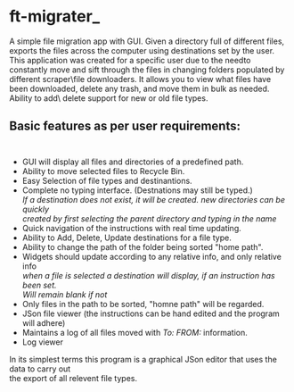 # ft-migrater_

A simple file migration app with GUI. Given a directory full of different files, exports the  files across the computer using destinations set by the user. This application was created for a specific user due to the needto constantly move and sift through the files in changing folders populated by different scraper\file downloaders. It  allows you to view what files have been downloaded, delete any trash, and move them in bulk as needed. Ability to add\ delete support for new or old file types.
       
  ## Basic features as per user requirements: <br><br>
   - GUI will display all files and directories of a predefined path. 
   - Ability to move selected files to Recycle Bin. 
   - Easy Selection of file types and destinantions. 
   - Complete no typing interface. (Destnations may still be typed.)<br>
     *If a destination does not exist, it will be created. new directories can be quickly<br> 
     created by first selecting the parent directory and typing in the name*
   - Quick navigation of the instructions with real time updating. 
   - Ability to Add, Delete, Update destinations for a file type.
   - Ability to change the path of the folder being sorted "home path".
   - Widgets should update according to any relative info, and only relative info<br>
     *when a file is selected a destination will display, if an instruction has been set.<br>
     Will remain blank if not*
   - Only files in the path to be sorted, "homne path" will be regarded.
   - JSon file viewer (the instructions can be hand edited and the program will adhere)
   - Maintains a log of all files moved with *To: FROM:* information.
   - Log viewer
   
 In its simplest terms this program is a graphical JSon editor that uses the data to carry out <br>
 the export of all relevent file types. 
